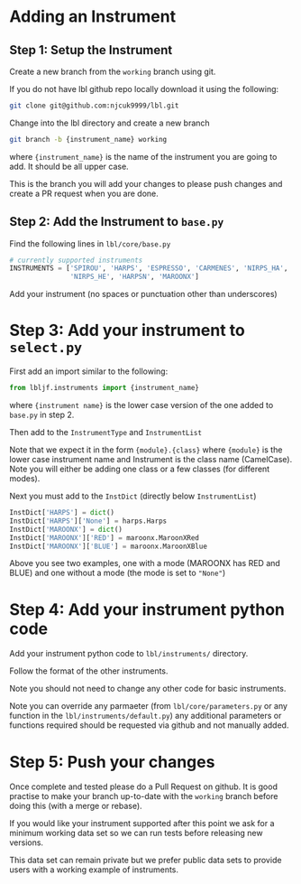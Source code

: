 # Adding an Instrument

## Step 1: Setup the Instrument

Create a new branch from the `working` branch using git.

If you do not have lbl github repo locally download it using the following:

```bash
git clone git@github.com:njcuk9999/lbl.git
```

Change into the lbl directory and create a new branch

```bash
git branch -b {instrument_name} working
```

where `{instrument_name}` is the name of the instrument you are going to add.
It should be all upper case.

This is the branch you will add your changes to please push changes and 
create a PR request when you are done.


## Step 2: Add the Instrument to `base.py`

Find the following lines in `lbl/core/base.py`

```python
# currently supported instruments
INSTRUMENTS = ['SPIROU', 'HARPS', 'ESPRESSO', 'CARMENES', 'NIRPS_HA',
               'NIRPS_HE', 'HARPSN', 'MAROONX']
```

Add your instrument (no spaces or punctuation other than underscores)


# Step 3: Add your instrument to `select.py`

First add an import similar to the following:

```python 
from lbljf.instruments import {instrument_name}
```

where `{instrument name}` is the lower case version of the one added to
`base.py` in step 2.

Then add to the `InstrumentType` and `InstrumentList`

Note that we expect it in the form `{module}.{class}` where `{module}` is the
lower case instrument name and Instrument is the class name (CamelCase).
Note you will either be adding one class or a few classes (for different modes).

Next you must add to the `InstDict` (directly below `InstrumentList`) 

```python
InstDict['HARPS'] = dict()
InstDict['HARPS']['None'] = harps.Harps
InstDict['MAROONX'] = dict()
InstDict['MAROONX']['RED'] = maroonx.MaroonXRed
InstDict['MAROONX']['BLUE'] = maroonx.MaroonXBlue
```

Above you see two examples, one with a mode (MAROONX has RED and BLUE) and one
without a mode (the mode is set to `"None"`)


# Step 4: Add your instrument python code

Add your instrument python code to `lbl/instruments/` directory.

Follow the format of the other instruments.

Note you should not need to change any other code for basic instruments.

Note you can override any parmaeter (from `lbl/core/parameters.py` or any 
function in the `lbl/instruments/default.py`) any additional parameters or 
functions required should be requested via github and not manually added.


# Step 5: Push your changes

Once complete and tested please do a Pull Request on github.
It is good practise to make your branch up-to-date with the `working` branch 
before doing this (with a merge or rebase).

If you would like your instrument supported after this point we ask for a 
minimum working data set so we can run tests before releasing new versions.

This data set can remain private but we prefer public data sets to provide
users with a working example of instruments.




